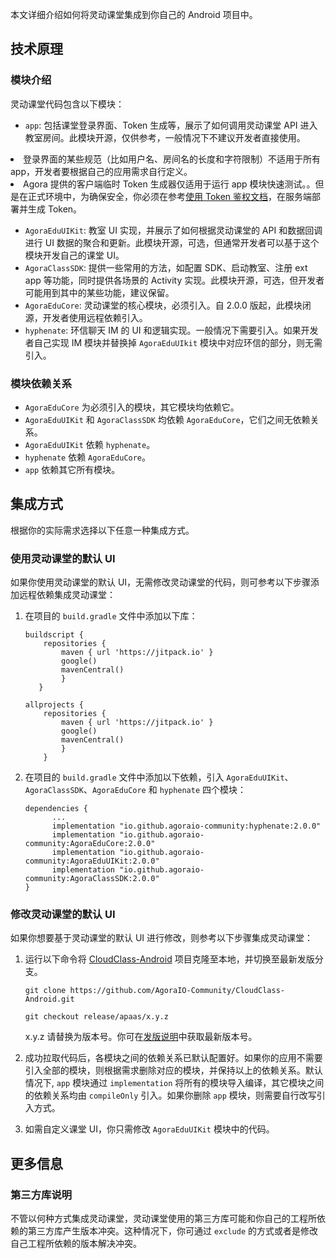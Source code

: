 本文详细介绍如何将灵动课堂集成到你自己的 Android 项目中。

## 技术原理

### 模块介绍

灵动课堂代码包含以下模块：

- `app`: 包括课堂登录界面、Token 生成等，展示了如何调用灵动课堂 API 进入教室房间。此模块开源，仅供参考，一般情况下不建议开发者直接使用。

<div class="alert note"><li>登录界面的某些规范（比如用户名、房间名的长度和字符限制）不适用于所有 app，开发者要根据自己的应用需求自行定义。</li><li>Agora 提供的客户端临时 Token 生成器仅适用于运行 app 模块快速测试。。但是在正式环境中，为确保安全，你必须在参考<a href="/cn/Real-time-Messaging/token_server_rtm?platform=All%20Platforms">使用 Token 鉴权文档</a>，在服务端部署并生成 Token。</li></div>

- `AgoraEduUIKit`: 教室 UI 实现，并展示了如何根据灵动课堂的 API 和数据回调进行 UI 数据的聚合和更新。此模块开源，可选，但通常开发者可以基于这个模块开发自己的课堂 UI。
- `AgoraClassSDK`: 提供一些常用的方法，如配置 SDK、启动教室、注册 ext app 等功能，同时提供各场景的 Activity 实现。此模块开源，可选，但开发者可能用到其中的某些功能，建议保留。
- `AgoraEduCore`: 灵动课堂的核心模块，必须引入。自 2.0.0 版起，此模块闭源，开发者使用远程依赖引入。
- `hyphenate`: 环信聊天 IM 的 UI 和逻辑实现。一般情况下需要引入。如果开发者自己实现 IM 模块并替换掉 `AgoraEduUIkit` 模块中对应环信的部分，则无需引入。

### 模块依赖关系

- `AgoraEduCore` 为必须引入的模块，其它模块均依赖它。
- `AgoraEduUIKit` 和 `AgoraClassSDK` 均依赖 `AgoraEduCore`，它们之间无依赖关系。
- `AgoraEduUIKit` 依赖 `hyphenate`。
- `hyphenate` 依赖 `AgoraEduCore`。
- `app` 依赖其它所有模块。

## 集成方式

根据你的实际需求选择以下任意一种集成方式。

<a name="default_ui"></a>

### 使用灵动课堂的默认 UI

如果你使用灵动课堂的默认 UI，无需修改灵动课堂的代码，则可参考以下步骤添加远程依赖集成灵动课堂：

1. 在项目的 `build.gradle` 文件中添加以下库：

   ```
   buildscript {
       repositories {
           maven { url 'https://jitpack.io' }
           google()
           mavenCentral()
           }
      }

   allprojects {
       repositories {
           maven { url 'https://jitpack.io' }
           google()
           mavenCentral()
           }
       }
   ```

2. 在项目的 `build.gradle` 文件中添加以下依赖，引入 `AgoraEduUIKit`、`AgoraClassSDK`、`AgoraEduCore` 和 `hyphenate` 四个模块：

   ```
   dependencies {
         ...
         implementation "io.github.agoraio-community:hyphenate:2.0.0"
         implementation "io.github.agoraio-community:AgoraEduCore:2.0.0"
         implementation "io.github.agoraio-community:AgoraEduUIKit:2.0.0"
         implementation "io.github.agoraio-community:AgoraClassSDK:2.0.0"
   }
   ```

<a name="change_default_ui"></a>

### 修改灵动课堂的默认 UI

如果你想要基于灵动课堂的默认 UI 进行修改，则参考以下步骤集成灵动课堂：

1. 运行以下命令将 [CloudClass-Android](https://github.com/AgoraIO-Community/CloudClass-Android) 项目克隆至本地，并切换至最新发版分支。

   ```
   git clone https://github.com/AgoraIO-Community/CloudClass-Android.git
   ```

   ```
   git checkout release/apaas/x.y.z
	```

   <div class="alert info">x.y.z 请替换为版本号。你可在<a href="/cn/agora-class/release_agora_class_android?platform=Android">发版说明</a>中获取最新版本号。</div>

2. 成功拉取代码后，各模块之间的依赖关系已默认配置好。如果你的应用不需要引入全部的模块，则根据需求删除对应的模块，并保持以上的依赖关系。默认情况下, `app` 模块通过 `implementation` 将所有的模块导入编译，其它模块之间的依赖关系均由 `compileOnly` 引入。如果你删除 `app` 模块，则需要自行改写引入方式。

3. 如需自定义课堂 UI，你只需修改 `AgoraEduUIKit` 模块中的代码。

## 更多信息

### 第三方库说明

不管以何种方式集成灵动课堂，灵动课堂使用的第三方库可能和你自己的工程所依赖的第三方库产生版本冲突。这种情况下，你可通过 `exclude` 的方式或者是修改自己工程所依赖的版本解决冲突。